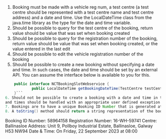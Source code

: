 1. Booking must be made with a vehicle reg num, a test centre (a test centre should be represented with a test centre name and test centre address) and a date and time. Use the LocalDateTime class from the java.time library as the type for the date and time variable.
2. Should be possible to query for the test centre of the booking, return value should be value that was set when booking created
3. Should be possible to query for the registration number of the booking, return value should be value that was set when booking created, or the value entered in the last edit
4. Should be possible to edit the vehicle registration number of the booking
5. Should be possible to create a new booking without specifying a date and time. 
	In such cases, the date and time should be set by an external API. You can assume the interface below is available to you for this.	
```java
	public interface NCTBookingSlotWebservice {
			public LocalDateTime getBookingDateTime(TestCentre testCentre);
	}```
6. Should not be possible to create a booking with a date and time in the past. Invalid dates
and times should be handled with an appropriate user defined exception.
7. Bookings are to have a unique Booking ID Number that is generated at their creation.
8. A toString() method should return a string representation of the booking in the following format:
```
Booking ID Number: 58964158
Registration Number: 16-WH-59741
Centre: Ballinasloe
Address: Unit 9, Pollboy Industrial Estate,
Ballinasloe, Galway H53 NW94
Date & Time: On Friday, 22 September 2023 at 08:00
```
